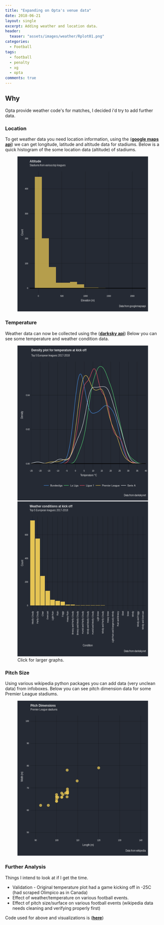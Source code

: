 ```yaml
---
title: "Expanding on Opta's venue data"
date: 2018-06-21
layout: single
excerpt: Adding weather and location data.
header:
  teaser: "assets/images/weather/Rplot01.png"
categories:
  - Football
tags:
  - football
  - penalty
  - xg
  - opta
comments: true
---
```


## Why
Opta provide weather code's for matches, I decided i'd try to add further data.

### Location
To get weather data you need location information, using the ([**google maps api**](https://github.com/googlemaps/google-maps-services-python))
we can get longitude, latitude and altitude data for stadiums.
Below is a quick histogram of the some location data (altitude) of stadiums.

<figure class='centre'>
	<a href="/assets/images/weather/Rplot.png"><img src="/assets/images/weather/Rplot.png"></a>
</figure>

### Temperature
Weather data can now be collected using the ([**darksky api**](https://darksky.net/dev))
Below you can see some temperature and weather condition data.

<figure class='half'>
	<a href="/assets/images/weather/Rplot01.png"><img src="/assets/images/weather/Rplot01.png"></a>
 	<a href="/assets/images/weather/Rplot02.png"><img src="/assets/images/weather/Rplot02.png"></a>
  <figcaption>Click for larger graphs.</figcaption>
</figure>

### Pitch Size
Using various wikipedia python packages you can add data (very unclean data) from infoboxes.
Below you can see pitch dimension data for some Premier League stadiums.

<figure class='one'>
	<a href="/assets/images/weather/Rplot03.png"><img src="/assets/images/weather/Rplot03.png"></a>
</figure>

### Further Analysis
Things I intend to look at if I get the time.
- Validation - Original temperature plot had a game kicking off in -25C (had scraped Olimpico as in Canada)
- Effect of weather/temperature on various football events.
- Effect of pitch size/surface on various football events (wikipedia data needs cleaning and verifying properly first)

Code used for above and visualizations is ([**here**](https://github.com/markclare1992/stadium_details))
